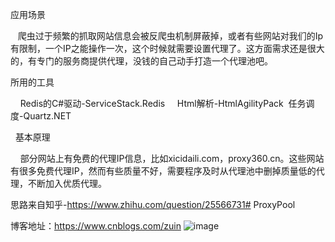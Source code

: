 应用场景

   爬虫过于频繁的抓取网站信息会被反爬虫机制屏蔽掉，或者有些网站对我们的Ip有限制，一个IP之能操作一次，这个时候就需要设置代理了。这方面需求还是很大的，有专门的服务商提供代理，没钱的自己动手打造一个代理池吧。
 

所用的工具

 
  Redis的C#驱动-ServiceStack.Redis
 
  Html解析-HtmlAgilityPack  任务调度-Quartz.NET

 
基本原理

 
  部分网站上有免费的代理IP信息，比如xicidaili.com，proxy360.cn。这些网站有很多免费代理IP，然而有些质量不好，需要程序及时从代理池中删掉质量低的代理，不断加入优质代理。
 

思路来自知乎-https://www.zhihu.com/question/25566731# ProxyPool


博客地址：https://www.cnblogs.com/zuin
![image](https://github.com/wangqifan/ProxyPool/blob/zuin/814953-20170108104513050-156986470.png)
